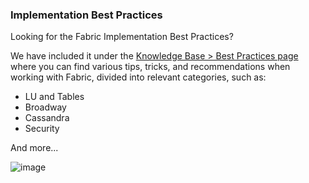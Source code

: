 ### Implementation Best Practices
Looking for the Fabric Implementation Best Practices? 

We have included it under the [Knowledge Base > Best Practices page](https://support.k2view.com/Academy_6.4/articles/COE/README.html) where you can find various tips, tricks, and recommendations when working with Fabric, divided into relevant categories, such as:

- LU and Tables
- Broadway
- Cassandra
- Security

And more...

![image](images/img1.png)
